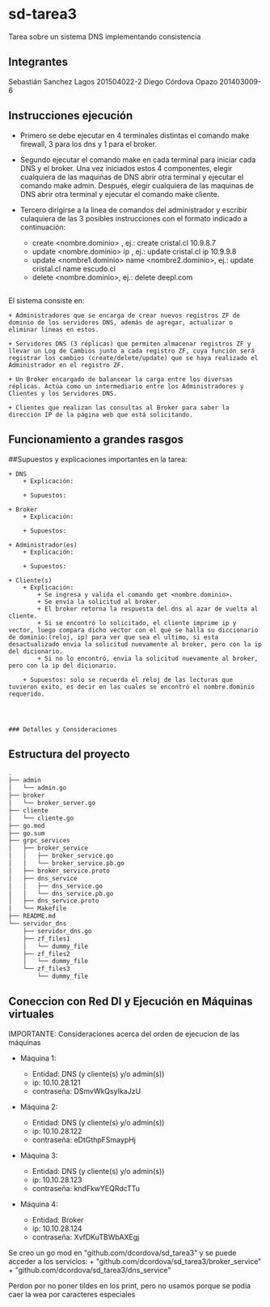 # sd-tarea3
Tarea sobre un sistema DNS implementando consistencia

## Integrantes

Sebastián Sanchez Lagos 201504022-2
Diego Córdova Opazo 201403009-6

## Instrucciones ejecución
+ Primero se debe ejecutar en 4 terminales distintas el comando make firewall, 3 para los dns y 1 para el broker.

+ Segundo ejecutar el comando make en cada terminal para iniciar cada DNS y el broker. Una vez iniciados estos 4 componentes, elegir cualquiera de las maquinas de DNS abrir otra terminal y ejecutar el comando make admin. Después, elegir cualquiera de las maquinas de DNS abrir otra terminal y ejecutar el comando make cliente.

+ Tercero dirigirse a la linea de comandos del administrador y escribir culaquiera de las 3 posibles instrucciones con el formato indicado a continuación:
	+ create <nombre.dominio> <ip>, ej.: create cristal.cl 10.9.8.7
	+ update <nombre.dominio> ip <ip>, ej.: update cristal.cl ip 10.9.9.8
	+ update <nombre1.dominio> name <nombre2.dominio>, ej.: update cristal.cl name escudo.cl
	+ delete <nombre.dominio>, ej.: delete deepl.com

##
El sistema consiste en:

	+ Administradores que se encarga de crear nuevos registros ZF de dominio de los servidores DNS, además de agregar, actualizar o eliminar lı́neas en estos.

	+ Servidores DNS (3 réplicas) que permiten almacenar registros ZF y llevar un Log de Cambios junto a cada registro ZF, cuya función será registrar los cambios (create/delete/update) que se haya realizado el Administrador en el registro ZF.

	+ Un Broker encargado de balancear la carga entre los diversas réplicas. Actúa como un intermediario entre los Administradores y Clientes y los Servidores DNS.

	+ Clientes que realizan las consultas al Broker para saber la dirección IP de la página web que está solicitando.

## Funcionamiento a grandes rasgos

##Supuestos y explicaciones importantes en la tarea:

	+ DNS
		+ Explicación:

		+ Supuestos:

	+ Broker
		+ Explicación:

		+ Supuestos: 

	+ Administrador(es)
		+ Explicación:

		+ Supuestos:	

	+ Cliente(s)
		+ Explicación: 			
			+ Se ingresa y valida el comando get <nombre.dominio>.
			+ Se envía la solicitud al broker.
			+ El broker retorna la respuesta del dns al azar de vuelta al cliente.
			+ Si se encontró lo solicitado, el cliente imprime ip y vector, luego compara dicho vector con el que se halla su diccionario de dominio:(reloj, ip) para ver que sea el ultimo, si esta desactualizado envia la solicitud nuevamente al broker, pero con la ip del dicionario.
			+ Si no lo encontró, envia la solicitud nuevamente al broker, pero con la ip del dicionario.

		+ Supuestos: solo se recuerda el reloj de las lecturas que tuvieron exito, es decir en las cuales se encontró el nombre.dominio requerido.

	


	### Detalles y Consideraciones


## Estructura del proyecto

```bash
.
├── admin
│   └── admin.go
├── broker
│   └── broker_server.go
├── cliente
│   └── cliente.go
├── go.mod
├── go.sum
├── grpc_services
│   ├── broker_service
│   │   ├── broker_service.go
│   │   └── broker_service.pb.go
│   ├── broker_service.proto
│   ├── dns_service
│   │   ├── dns_service.go
│   │   └── dns_service.pb.go
│   ├── dns_service.proto
│   └── Makefile
├── README.md
└── servidor_dns
    ├── servidor_dns.go
    ├── zf_files1
    │   └── dummy_file
    ├── zf_files2
    │   └── dummy_file
    └── zf_files3
        └── dummy_file
```





## Coneccion con Red DI y Ejecución en Máquinas virtuales

IMPORTANTE: Consideraciones acerca del orden de ejecucion de las máquinas


+ Máquina 1: 
	+ Entidad:    DNS (y cliente(s) y/o admin(s))
	+ ip:         10.10.28.121
	+ contraseña: DSmvWkQsyIkaJzU


+ Máquina 2:
	+ Entidad:    DNS (y cliente(s) y/o admin(s))
	+ ip:         10.10.28.122
	+ contraseña: eDtGthpFSmaypHj


+ Máquina 3:
	+ Entidad:    DNS (y cliente(s) y/o admin(s))
	+ ip:         10.10.28.123
	+ contraseña: kndFkwYEQRdcTTu


+ Máquina 4:
	+ Entidad:    Broker
	+ ip:         10.10.28.124
	+ contraseña: XvfDKuTBWbAXEgj

Se creo un go mod en "github.com/dcordova/sd_tarea3" y se puede acceder a los servicios:
	+ "github.com/dcordova/sd_tarea3/broker_service"
	+ "github.com/dcordova/sd_tarea3/dns_service"

Perdon por no poner tildes en  los print, pero no usamos porque se podia caer la wea por caracteres especiales


